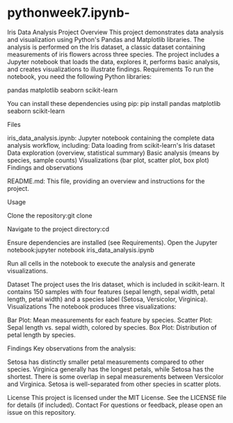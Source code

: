 # pythonweek7.ipynb-

Iris Data Analysis Project
Overview
This project demonstrates data analysis and visualization using Python's Pandas and Matplotlib libraries. The analysis is performed on the Iris dataset, a classic dataset containing measurements of iris flowers across three species. The project includes a Jupyter notebook that loads the data, explores it, performs basic analysis, and creates visualizations to illustrate findings.
Requirements
To run the notebook, you need the following Python libraries:

pandas
matplotlib
seaborn
scikit-learn

You can install these dependencies using pip:
pip install pandas matplotlib seaborn scikit-learn

Files

iris_data_analysis.ipynb: Jupyter notebook containing the complete data analysis workflow, including:
Data loading from scikit-learn's Iris dataset
Data exploration (overview, statistical summary)
Basic analysis (means by species, sample counts)
Visualizations (bar plot, scatter plot, box plot)
Findings and observations


README.md: This file, providing an overview and instructions for the project.

Usage

Clone the repository:git clone <repository-url>


Navigate to the project directory:cd <repository-name>


Ensure dependencies are installed (see Requirements).
Open the Jupyter notebook:jupyter notebook iris_data_analysis.ipynb


Run all cells in the notebook to execute the analysis and generate visualizations.

Dataset
The project uses the Iris dataset, which is included in scikit-learn. It contains 150 samples with four features (sepal length, sepal width, petal length, petal width) and a species label (Setosa, Versicolor, Virginica).
Visualizations
The notebook produces three visualizations:

Bar Plot: Mean measurements for each feature by species.
Scatter Plot: Sepal length vs. sepal width, colored by species.
Box Plot: Distribution of petal length by species.

Findings
Key observations from the analysis:

Setosa has distinctly smaller petal measurements compared to other species.
Virginica generally has the longest petals, while Setosa has the shortest.
There is some overlap in sepal measurements between Versicolor and Virginica.
Setosa is well-separated from other species in scatter plots.

License
This project is licensed under the MIT License. See the LICENSE file for details (if included).
Contact
For questions or feedback, please open an issue on this repository.
